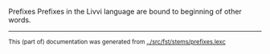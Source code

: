Prefixes
Prefixes in the Livvi language are bound to beginning of other words.



* * *
<small>This (part of) documentation was generated from [../src/fst/stems/prefixes.lexc](http://github.com/giellalt/lang-olo/blob/main/../src/fst/stems/prefixes.lexc)</small>